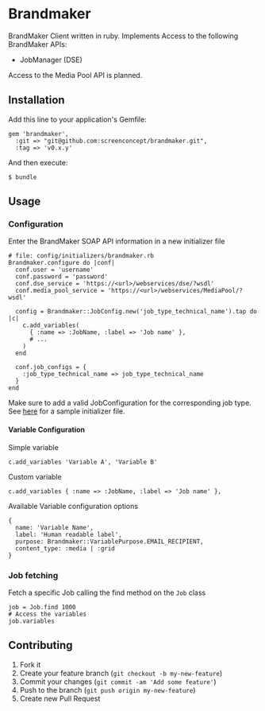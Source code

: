 # Brandmaker

BrandMaker Client written in ruby. Implements Access to the
following BrandMaker APIs:

* JobManager (DSE)

Access to the Media Pool API is planned.

## Installation

Add this line to your application's Gemfile:

    gem 'brandmaker',
      :git => "git@github.com:screenconcept/brandmaker.git",
      :tag => 'v0.x.y'

And then execute:

    $ bundle

## Usage

### Configuration

Enter the BrandMaker SOAP API information in a new initializer file

    # file: config/initializers/brandmaker.rb
    Brandmaker.configure do |conf|
      conf.user = 'username'
      conf.password = 'password'
      conf.dse_service = 'https://<url>/webservices/dse/?wsdl'
      conf.media_pool_service = 'https://<url>/webservices/MediaPool/?wsdl'

      config = Brandmaker::JobConfig.new('job_type_technical_name').tap do |c|
        c.add_variables(
          { :name => :JobName, :label => 'Job name' },
          # ...
        )
      end

      conf.job_configs = {
        :job_type_technical_name => job_type_technical_name
      }
    end

Make sure to add a valid JobConfiguration for the corresponding job type.
See [here](https://github.com/screenconcept/job_manager/blob/config/initializers/brandmaker.rb) for a sample initializer file.

#### Variable Configuration

Simple variable

    c.add_variables 'Variable A', 'Variable B'

Custom variable

    c.add_variables { :name => :JobName, :label => 'Job name' },

Available Variable configuration options

    {
      name: 'Variable Name',
      label: 'Human readable label',
      purpose: Brandmaker::VariablePurpose.EMAIL_RECIPIENT,
      content_type: :media | :grid
    }

### Job fetching

Fetch a specific Job calling the find method on the `Job` class

    job = Job.find 1000
    # Access the variables
    job.variables

## Contributing

1. Fork it
2. Create your feature branch (`git checkout -b my-new-feature`)
3. Commit your changes (`git commit -am 'Add some feature'`)
4. Push to the branch (`git push origin my-new-feature`)
5. Create new Pull Request
